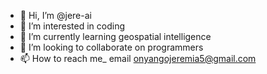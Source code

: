 - 👋 Hi, I’m @jere-ai
- 👀 I’m interested in coding
- 🌱 I’m currently learning geospatial intelligence 
- 💞️ I’m looking to collaborate on programmers 
- 📫 How to reach me_ email onyangojeremia5@gmail.com

<!---
jere-ai/jere-ai is a ✨ special ✨ repository because its `README.md` (this file) appears on your GitHub profile.
You can click the Preview link to take a look at your changes.
--->
